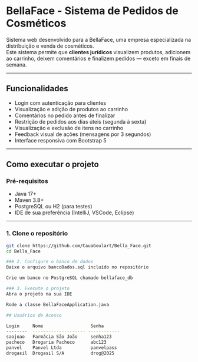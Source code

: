# BellaFace - Sistema de Pedidos de Cosméticos

Sistema web desenvolvido para a BellaFace, uma empresa especializada na distribuição e venda de cosméticos.  
Este sistema permite que **clientes jurídicos** visualizem produtos, adicionem ao carrinho, deixem comentários e finalizem pedidos — exceto em finais de semana.

---

## Funcionalidades

- Login com autenticação para clientes
- Visualização e adição de produtos ao carrinho
- Comentários no pedido antes de finalizar
- Restrição de pedidos aos dias úteis (segunda à sexta)
- Visualização e exclusão de itens no carrinho
- Feedback visual de ações (mensagens por 3 segundos)
- Interface responsiva com Bootstrap 5

---

## Como executar o projeto

### Pré-requisitos

- Java 17+
- Maven 3.8+
- PostgreSQL ou H2 (para testes)
- IDE de sua preferência (IntelliJ, VSCode, Eclipse)

---

### 1. Clone o repositório

```bash
git clone https://github.com/CauaGoulart/Bella_Face.git
cd Bella_Face

### 2. Configure o banco de dados
Baixe o arquivo bancoDados.sql incluído no repositório

Crie um banco no PostgreSQL chamado bellaface_db

### 3. Execute o projeto
Abra o projeto na sua IDE

Rode a classe BellaFaceApplication.java

## Usuários de Acesso

Login     Nome                  Senha       
--------  -------------------- ------------
saojoao   Farmácia São João     senha123    
pacheco   Drogaria Pacheco      abc123      
panvel    Panvel Ltda           panvelpass  
drogasil  Drogasil S/A          drog@2025   
```
